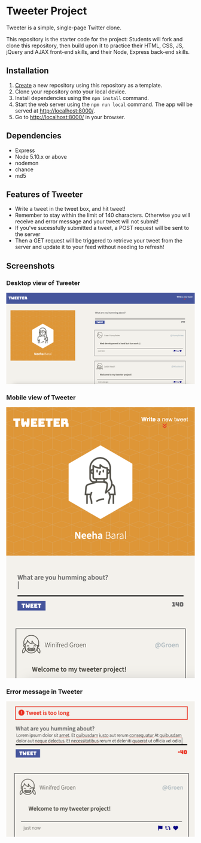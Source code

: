 # Tweeter Project

Tweeter is a simple, single-page Twitter clone.

This repository is the starter code for the project: Students will fork and clone this repository, then build upon it to practice their HTML, CSS, JS, jQuery and AJAX front-end skills, and their Node, Express back-end skills.

## Installation

1. [Create](https://docs.github.com/en/repositories/creating-and-managing-repositories/creating-a-repository-from-a-template) a new repository using this repository as a template.
2. Clone your repository onto your local device.
3. Install dependencies using the `npm install` command.
3. Start the web server using the `npm run local` command. The app will be served at <http://localhost:8000/>.
4. Go to <http://localhost:8000/> in your browser.

## Dependencies
- Express
- Node 5.10.x or above
- nodemon
- chance
- md5

## Features of Tweeter

- Write a tweet in the tweet box, and hit tweet!
- Remember to stay within the limit of 140 characters. Otherwise you will receive and error message and your tweet will not submit!
- If you've sucessfully submitted a tweet, a POST request will be sent to the server
- Then a GET request will be triggered to retrieve your tweet from the server and update it to your feed without needing to refresh! 

## Screenshots
### Desktop view of Tweeter
!["Desktop view of Tweeter"](https://raw.githubusercontent.com/blueyellow7/tweeter/master/docs/Desktop-view.png)
### Mobile view of Tweeter
!["Mobile view of Tweeter"](https://raw.githubusercontent.com/blueyellow7/tweeter/master/docs/Mobile-view.png)
### Error message in Tweeter
!["Error message if tweet is too long"](https://raw.githubusercontent.com/blueyellow7/tweeter/master/docs/Error.png)